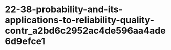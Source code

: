 # 22-38-probability-and-its-applications-to-reliability-quality-contr_a2bd6c2952ac4de596aa4ade6d9efce1